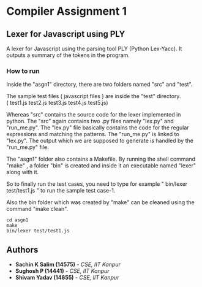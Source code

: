 # Compiler Assignment 1
## Lexer for Javascript using PLY

A lexer for Javascript using the parsing tool PLY (Python Lex-Yacc). It outputs a summary of the tokens in the program.


### How to run

Inside the "asgn1" directory, there are two folders named "src" and "test". 

The sample test files ( javascript files ) are inside the "test" directory.  
( test1.js  test2.js  test3.js  test4.js  test5.js)

Whereas "src" contains the source code for the lexer implemented in python. The "src" again contains two .py files namely "lex.py" and "run_me.py". The "lex.py" file basically contains the code for the regular expressions and matching the patterns. The "run_me.py" is linked to "lex.py". The output which we are supposed to generate is handled by the "run_me.py" file.

The "asgn1" folder also contains a Makefile. 
By running the shell command "make" , a folder "bin" is created and inside it an executable named "lexer" along with it.

So to finally run the test cases, you need to type for example " bin/lexer test/test1.js " to run the sample test case-1.

Also the bin folder which was created by "make" can be cleaned using the command "make clean".

```
cd asgn1
make
bin/lexer test/test1.js
```

## Authors

* **Sachin K Salim (14575)** - *CSE, IIT Kanpur*
* **Sughosh P (14441)** - *CSE, IIT Kanpur*
* **Shivam Yadav (14655)** - *CSE, IIT Kanpur*
